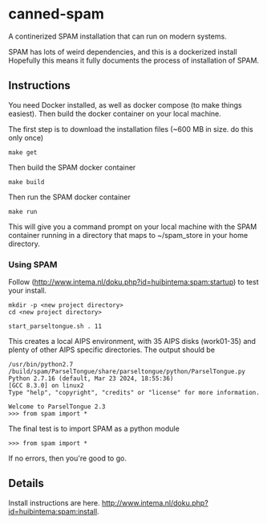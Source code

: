 # canned-spam

A continerized SPAM installation that can run on modern systems.

SPAM has lots of weird dependencies, and this is a dockerized install Hopefully this means it fully documents the process of installation of SPAM.

## Instructions

You need Docker installed, as well as docker compose (to make things easiest). Then build the docker container on your local machine.

The first step is to download the installation files (~600 MB in size. do this only once)

    make get
    
Then build the SPAM docker container

    make build
    
Then run the SPAM docker container

    make run

This will give you a command prompt on your local machine with the SPAM container running in a directory that maps to ~/spam_store in your home directory.

### Using SPAM

Follow (http://www.intema.nl/doku.php?id=huibintema:spam:startup) to test your install.

    mkdir -p <new project directory>
    cd <new project directory>
    
    start_parseltongue.sh . 11
    
This creates a local AIPS environment, with 35 AIPS disks (work01-35) and plenty of other AIPS specific directories. The output should be

    /usr/bin/python2.7 /build/spam/ParselTongue/share/parseltongue/python/ParselTongue.py
    Python 2.7.16 (default, Mar 23 2024, 18:55:36) 
    [GCC 8.3.0] on linux2
    Type "help", "copyright", "credits" or "license" for more information.

    Welcome to ParselTongue 2.3
    >>> from spam import *

The final test is to import SPAM as a python module

    >>> from spam import *
    
If no errors, then you're good to go.




## Details

Install instructions are here. http://www.intema.nl/doku.php?id=huibintema:spam:install.
